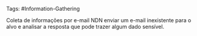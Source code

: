 Tags: #Information-Gathering

Coleta de informações por e-mail NDN enviar um e-mail inexistente para o alvo e analisar a resposta que pode trazer algum dado sensível.